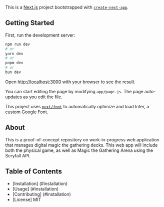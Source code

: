This is a [Next.js](https://nextjs.org/) project bootstrapped with [`create-next-app`](https://github.com/vercel/next.js/tree/canary/packages/create-next-app).

## Getting Started

First, run the development server:

```bash
npm run dev
# or
yarn dev
# or
pnpm dev
# or
bun dev
```

Open [http://localhost:3000](http://localhost:3000) with your browser to see the result.

You can start editing the page by modifying `app/page.js`. The page auto-updates as you edit the file.

This project uses [`next/font`](https://nextjs.org/docs/basic-features/font-optimization) to automatically optimize and load Inter, a custom Google Font.

## About
This is a proof-of-concept repository on work-in-progress web application that manages digital magic the gathering decks.
This web app will include both the physical game, as well as Magic the Gathering Arena using the Scryfall API.

## Table of Contents
- [Installation] (#installation)
- [Usage] (#installation)
- [Contributing] (#installation)
- [License] MIT